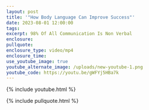 ```yaml
---
layout: post
title: '"How Body Language Can Improve Success"'
date: 2023-08-01 12:00:00
tags:
excerpt: 98% Of All Communication Is Non Verbal
enclosure:
pullquote:
enclosure_type: video/mp4
enclosure_time:
use_youtube_image: true
youtube_alternate_image: /uploads/new-youtube-1.png
youtube_code: https://youtu.be/gWFYj5HBa7k
---
```

{% include youtube.html %}

{% include pullquote.html %}
